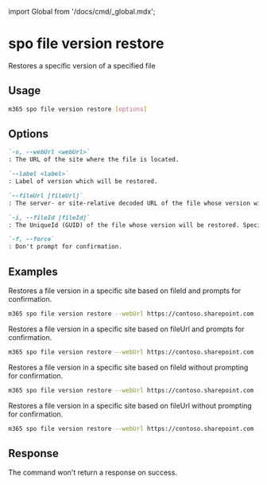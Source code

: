 <!-- DISCLAIMER: All secrets, passwords, and sensitive values in this document are examples only and not real credentials. -->
import Global from '/docs/cmd/_global.mdx';

# spo file version restore

Restores a specific version of a specified file

## Usage

```sh
m365 spo file version restore [options]
```

## Options

```md definition-list
`-u, --webUrl <webUrl>`
: The URL of the site where the file is located.

`--label <label>`
: Label of version which will be restored.

`--fileUrl [fileUrl]`
: The server- or site-relative decoded URL of the file whose version will be restored. Specify either `fileUrl` or `fileId` but not both.

`-i, --fileId [fileId]`
: The UniqueId (GUID) of the file whose version will be restored. Specify either `fileUrl` or `fileId` but not both.

`-f, --force`
: Don't prompt for confirmation.
```

<Global />

## Examples

Restores a file version in a specific site based on fileId and prompts for confirmation.

```sh
m365 spo file version restore --webUrl https://contoso.sharepoint.com --label "1.0" --fileId 'b2307a39-e878-458b-bc90-03bc578531d6'
```

Restores a file version in a specific site based on fileUrl and prompts for confirmation.

```sh
m365 spo file version restore --webUrl https://contoso.sharepoint.com --label "1.0" --fileUrl '/Shared Documents/Document.docx'
```

Restores a file version in a specific site based on fileId without prompting for confirmation.

```sh
m365 spo file version restore --webUrl https://contoso.sharepoint.com --label "1.0" --fileId 'b2307a39-e878-458b-bc90-03bc578531d6' --force
```

Restores a file version in a specific site based on fileUrl without prompting for confirmation.

```sh
m365 spo file version restore --webUrl https://contoso.sharepoint.com --label "1.0" --fileUrl '/Shared Documents/Document.docx' --force
```

## Response

The command won't return a response on success.
